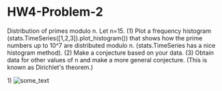 HW4-Problem-2
=============

<p>
Distribution of primes modulo n. 
Let n=15. (1) Plot a frequency histogram (stats.TimeSeries([1,2,3]).plot_histogram()) that 
shows how the prime numbers up to 10^7 are distributed modulo n. (stats.TimeSeries has a nice histogram method). 
(2) Make a conjecture based on your data. 
(3) Obtain data for other values of n and make a more general conjecture. (This is known as Dirichlet's theorem.)
</p>

<p>
1)
<img src=https://dl.dropboxusercontent.com/u/66800298/Histogram%20n15.png" alt="some_text">
</p>

